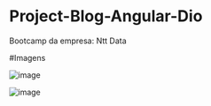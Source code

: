 # Project-Blog-Angular-Dio
Bootcamp da empresa: Ntt Data

#Imagens

![image](https://user-images.githubusercontent.com/87372927/198654674-288ad45a-d7bc-4d76-a2fe-cfa4e8d0b8b5.png)


![image](https://user-images.githubusercontent.com/87372927/198654308-9f8bc767-cf80-439a-8c3e-6cdeef5501ba.png)

